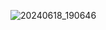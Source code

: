 ![20240618_190646](https://github.com/invigilator-a/jiuhuo/assets/132236766/6b41c656-a1a2-4167-8cb6-44ecd98d1168) 
